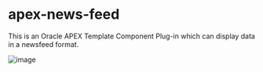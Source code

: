 # apex-news-feed
This is an Oracle APEX Template Component Plug-in which can display data in a newsfeed format.

![image](https://github.com/baldogiRichard/apex-news-feed/assets/100072414/8a651d2d-2a56-4f27-a5b9-f31426c6b08a)
